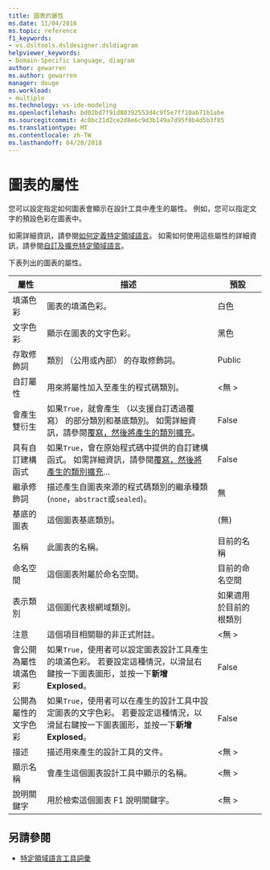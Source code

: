 ```yaml
---
title: 圖表的屬性
ms.date: 11/04/2016
ms.topic: reference
f1_keywords:
- vs.dsltools.dsldesigner.dsldiagram
helpviewer_keywords:
- Domain-Specific Language, diagram
author: gewarren
ms.author: gewarren
manager: douge
ms.workload:
- multiple
ms.technology: vs-ide-modeling
ms.openlocfilehash: bd02bd7f91d80392553d4c9f5e7ff10ab71b1abe
ms.sourcegitcommit: 4c0bc21d2ce2d8e6c9d3b149a7d95f0b4d5b3f85
ms.translationtype: MT
ms.contentlocale: zh-TW
ms.lasthandoff: 04/20/2018
---
```

# <a name="properties-of-diagrams"></a>圖表的屬性
您可以設定指定如何圖表會顯示在設計工具中產生的屬性。 例如，您可以指定文字的預設色彩在圖表中。

 如需詳細資訊，請參閱[如何定義特定領域語言](../modeling/how-to-define-a-domain-specific-language.md)。 如需如何使用這些屬性的詳細資訊，請參閱[自訂及擴充特定領域語言](../modeling/customizing-and-extending-a-domain-specific-language.md)。

 下表列出的圖表的屬性。

|屬性|描述|預設|
|--------------|-----------------|-------------|
|填滿色彩|圖表的填滿色彩。|白色|
|文字色彩|顯示在圖表的文字色彩。|黑色|
|存取修飾詞|類別 （公用或內部） 的存取修飾詞。|Public|
|自訂屬性|用來將屬性加入至產生的程式碼類別。|\<無 >|
|會產生雙衍生|如果`True`，就會產生 （以支援自訂透過覆寫） 的部分類別和基底類別。 如需詳細資訊，請參閱[覆寫，然後將產生的類別擴充](../modeling/overriding-and-extending-the-generated-classes.md)。|False|
|具有自訂建構函式|如果`True`，會在原始程式碼中提供的自訂建構函式。 如需詳細資訊，請參閱[覆寫，然後將產生的類別擴充](../modeling/overriding-and-extending-the-generated-classes.md)...|False|
|繼承修飾詞|描述產生自圖表來源的程式碼類別的繼承種類 (`none`，`abstract`或`sealed`)。|無|
|基底的圖表|這個圖表基底類別。|(無)|
|名稱|此圖表的名稱。|目前的名稱|
|命名空間|這個圖表附屬於命名空間。|目前的命名空間|
|表示類別|這個圖代表根網域類別。|如果適用於目前的根類別|
|注意|這個項目相關聯的非正式附註。|\<無 >|
|會公開為屬性填滿色彩|如果`True`，使用者可以設定圖表設計工具產生的填滿色彩。 若要設定這種情況，以滑鼠右鍵按一下圖表圖形，並按一下**新增 Explosed**。|False|
|公開為屬性的文字色彩|如果`True`，使用者可以在產生的設計工具中設定圖表的文字色彩。 若要設定這種情況，以滑鼠右鍵按一下圖表圖形，並按一下**新增 Explosed**。|False|
|描述|描述用來產生的設計工具的文件。|\<無 >|
|顯示名稱|會產生這個圖表設計工具中顯示的名稱。|\<無 >|
|說明關鍵字|用於檢索這個圖表 F1 說明關鍵字。|\<無 >|

## <a name="see-also"></a>另請參閱

- [特定領域語言工具詞彙](http://msdn.microsoft.com/ca5e84cb-a315-465c-be24-76aa3df276aa)